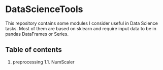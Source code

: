 # DataScienceTools

This repository contains some modules I consider useful in Data Science tasks. Most of them are based on sklearn and require input data to be in pandas DataFrames or Series.

## Table of contents

1. preprocessing
1.1. NumScaler

